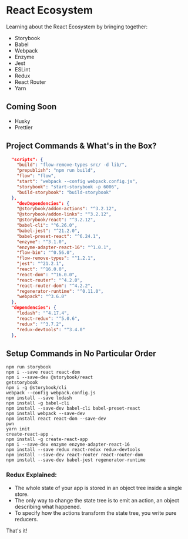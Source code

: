 # React Ecosystem

Learning about the React Ecosystem by bringing together:

- Storybook
- Babel
- Webpack
- Enzyme
- Jest
- ESLint
- Redux
- React Router
- Yarn

## Coming Soon

- Husky
- Prettier

## Project Commands & What's in the Box?

``` json
  "scripts": {
    "build": "flow-remove-types src/ -d lib/",
    "prepublish": "npm run build",
    "flow": "flow",
    "start": "webpack --config webpack.config.js",
    "storybook": "start-storybook -p 6006",
    "build-storybook": "build-storybook"
  },
    "devDependencies": {
    "@storybook/addon-actions": "^3.2.12",
    "@storybook/addon-links": "^3.2.12",
    "@storybook/react": "^3.2.12",
    "babel-cli": "^6.26.0",
    "babel-jest": "^21.2.0",
    "babel-preset-react": "^6.24.1",
    "enzyme": "^3.1.0",
    "enzyme-adapter-react-16": "^1.0.1",
    "flow-bin": "^0.56.0",
    "flow-remove-types": "^1.2.1",
    "jest": "^21.2.1",
    "react": "^16.0.0",
    "react-dom": "^16.0.0",
    "react-router": "^4.2.0",
    "react-router-dom": "^4.2.2",
    "regenerator-runtime": "^0.11.0",
    "webpack": "^3.6.0"
  },
  "dependencies": {
    "lodash": "^4.17.4",
    "react-redux": "^5.0.6",
    "redux": "^3.7.2",
    "redux-devtools": "^3.4.0"
  },
```

## Setup Commands in No Particular Order

`npm run storybook`<br>
`npm i --save react react-dom`<br>
`npm i --save-dev @storybook/react`<br>
`getstorybook`<br>
`npm i -g @storybook/cli`<br>
`webpack --config webpack.config.js`<br>
`npm install --save lodash`<br>
`npm install -g babel-cli`<br>
`npm install --save-dev babel-cli babel-preset-react`<br>
`npm install webpack --save-dev`<br>
`npm install react react-dom --save-dev`<br>
`pwn`<br>
`yarn init`<br>
`create-react-app .`<br>
`npm install -g create-react-app`<br>
`npm i --save-dev enzyme enzyme-adapter-react-16`<br>
`npm install --save redux react-redux redux-devtools`<br>
`npm install --save-dev react-router react-router-dom`<br>
`npm install --save-dev babel-jest regenerator-runtime`<br>

### Redux Explained:

- The whole state of your app is stored in an object tree inside a single store.
- The only way to change the state tree is to emit an action, an object describing what happened.
- To specify how the actions transform the state tree, you write pure reducers.

That's it!